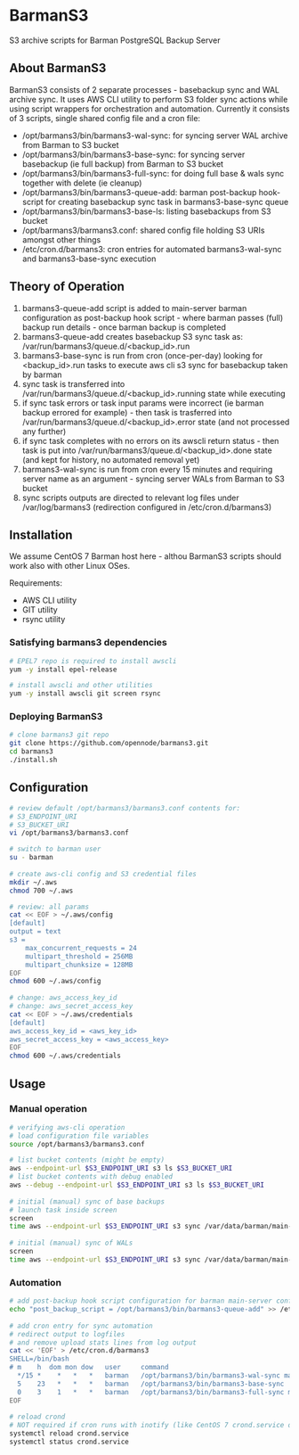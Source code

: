 # BarmanS3
S3 archive scripts for Barman PostgreSQL Backup Server

## About BarmanS3

BarmanS3 consists of 2 separate processes - basebackup sync and WAL archive sync. It uses AWS CLI utility to perform S3 folder sync actions while using script wrappers for orchestration and automation. Currently it consists of 3 scripts, single shared config file and a cron file:

* /opt/barmans3/bin/barmans3-wal-sync: for syncing server WAL archive from Barman to S3 bucket
* /opt/barmans3/bin/barmans3-base-sync: for syncing server basebackup (ie full backup) from Barman to S3 bucket
* /opt/barmans3/bin/barmans3-full-sync: for doing full base & wals sync together with delete (ie cleanup)
* /opt/barmans3/bin/barmans3-queue-add: barman post-backup hook-script for creating  basebackup sync task in barmans3-base-sync queue
* /opt/barmans3/bin/barmans3-base-ls: listing basebackups from S3 bucket
* /opt/barmans3/barmans3.conf: shared config file holding S3 URIs amongst other things
* /etc/cron.d/barmans3: cron entries for automated barmans3-wal-sync and barmans3-base-sync execution

## Theory of Operation

1. barmans3-queue-add script is added to main-server barman configuration as post-backup hook script - where barman passes (full) backup run details - once barman backup is completed
2. barmans3-queue-add creates basebackup S3 sync task as: /var/run/barmans3/queue.d/<backup_id>.run
3. barmans3-base-sync is run from cron (once-per-day) looking for <backup_id>.run tasks to execute aws cli s3 sync for basebackup taken by barman
4. sync task is transferred into /var/run/barmans3/queue.d/<backup_id>.running state while executing
5. if sync task errors or task input params were incorrect (ie barman backup errored for example) - then task is trasferred into /var/run/barmans3/queue.d/<backup_id>.error state (and not processed any further)
6. if sync task completes with no errors on its awscli return status - then task is put into /var/run/barmans3/queue.d/<backup_id>.done state (and kept for history, no automated removal yet)
7. barmans3-wal-sync is run from cron every 15 minutes and requiring server name as an argument - syncing server WALs from Barman to S3 bucket
8. sync scripts outputs are directed to relevant log files under /var/log/barmans3 (redirection configured in /etc/cron.d/barmans3)

## Installation

We assume CentOS 7 Barman host here - althou BarmanS3 scripts should work also with other Linux OSes.

Requirements:
* AWS CLI utility
* GIT utility
* rsync utility

### Satisfying barmans3 dependencies

```bash
# EPEL7 repo is required to install awscli
yum -y install epel-release

# install awscli and other utilities
yum -y install awscli git screen rsync
```

### Deploying BarmanS3

```bash
# clone barmans3 git repo
git clone https://github.com/opennode/barmans3.git
cd barmans3
./install.sh
```

## Configuration

```bash
# review default /opt/barmans3/barmans3.conf contents for:
# S3_ENDPOINT_URI
# S3_BUCKET_URI
vi /opt/barmans3/barmans3.conf

# switch to barman user
su - barman
 
# create aws-cli config and S3 credential files
mkdir ~/.aws
chmod 700 ~/.aws

# review: all params 
cat << EOF > ~/.aws/config
[default]
output = text
s3 =
    max_concurrent_requests = 24
    multipart_threshold = 256MB
    multipart_chunksize = 128MB
EOF
chmod 600 ~/.aws/config
 
# change: aws_access_key_id
# change: aws_secret_access_key
cat << EOF > ~/.aws/credentials
[default]
aws_access_key_id = <aws_key_id>
aws_secret_access_key = <aws_access_key>
EOF
chmod 600 ~/.aws/credentials
```

## Usage

### Manual operation

```bash
# verifying aws-cli operation
# load configuration file variables
source /opt/barmans3/barmans3.conf

# list bucket contents (might be empty)
aws --endpoint-url $S3_ENDPOINT_URI s3 ls $S3_BUCKET_URI
# list bucket contents with debug enabled
aws --debug --endpoint-url $S3_ENDPOINT_URI s3 ls $S3_BUCKET_URI
 
# initial (manual) sync of base backups
# launch task inside screen
screen
time aws --endpoint-url $S3_ENDPOINT_URI s3 sync /var/data/barman/main-server/base/ s3://backup/barman/main-server/base/
 
# initial (manual) sync of WALs
screen
time aws --endpoint-url $S3_ENDPOINT_URI s3 sync /var/data/barman/main-server/wals/ s3://backup/barman/main-server/wals/
```

### Automation

``` bash 
# add post-backup hook script configuration for barman main-server config
echo "post_backup_script = /opt/barmans3/bin/barmans3-queue-add" >> /etc/barman.d/main-server.conf
 
# add cron entry for sync automation
# redirect output to logfiles
# and remove upload stats lines from log output
cat << 'EOF' > /etc/cron.d/barmans3
SHELL=/bin/bash
# m    h  dom mon dow   user     command
  */15 *    *   *   *   barman   /opt/barmans3/bin/barmans3-wal-sync main-server | sed 's/\o015/\n/g' | grep -v 'file(s) remaining' >> /var/log/barmans3/walsync.log 2>&1
  5    23   *   *   *   barman   /opt/barmans3/bin/barmans3-base-sync | sed 's/\o015/\n/g' | grep -v 'file(s) remaining' >> /var/log/barmans3/basesync.log 2>&1
  0    3    1   *   *   barman   /opt/barmans3/bin/barmans3-full-sync main-server | sed 's/\o015/\n/g' | grep -v 'file(s) remaining' > /var/log/barmans3/fullsync.log 2>&1
EOF
 
# reload crond 
# NOT required if cron runs with inotify (like CentOS 7 crond.service does)
systemctl reload crond.service
systemctl status crond.service
```
